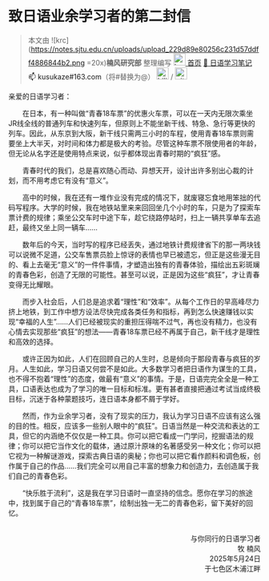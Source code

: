 # 致日语业余学习者的第二封信

> 本文由 ![krc](https://notes.sjtu.edu.cn/uploads/upload_229d89e80256c231d57ddff4886844b2.png =20x)**楠风研究部** 整理编写
<a href="https://notes.sjtu.edu.cn/s/79qiYbtis"><img src="https://notes.sjtu.edu.cn/uploads/upload_229d89e80256c231d57ddff4886844b2.png" alt="krc" width="24"/> 首页</a>
[:memo: 日语学习笔记](https://notes.sjtu.edu.cn/s/hCLBAZd-P)
<a>:mailbox: kusukaze#163.com</a>（将#替换为@）
<a href="https://space.bilibili.com/3546632117291336"><img src="https://notes.sjtu.edu.cn/uploads/upload_652ed90d15c35fe87c7f0b2f2c17f455.png" alt="bilibili" width="24"/></a> / <a href="https://github.com/kusukaze"><img src="https://notes.sjtu.edu.cn/uploads/upload_475adc9228700716bfb367616dfa5a61.png" alt="github" width="24"/></a>


亲爱的日语学习者：

&emsp;&emsp;在日本，有一种叫做“青春18车票”的优惠火车票，可以在一天内无限次乘坐JR线全线的普通列车和快速列车，但原则上不能坐新干线、特急、急行等更快的列车。因此，从东京到大阪，新干线只需两三小时的车程，使用青春18车票则需要坐上大半天，对时间和体力都是极大的考验。尽管这种车票不限使用者的年龄，但无论从名字还是使用特点来说，似乎都体现出青春时期的“疯狂”感。

&emsp;&emsp;青春时代的我们，总是喜欢随心而动、异想天开，设计出许多别出心裁的计划，而不用考虑它有没有“意义”。

&emsp;&emsp;高中的时候，我在还有一堆作业没有完成的情况下，就废寝忘食地用笨拙的代码写程序。大学的时候，我在地铁站里来来回回坐几个小时的车，只是为了探索车票计费的规律；乘坐公交车时中途下车，趁它绕路停站时，扫上一辆共享单车去追赶，最终又坐上同一辆车……

&emsp;&emsp;数年后的今天，当时写的程序已经丢失，通过地铁计费规律省下的那一两块钱可以说微不足道，公交车售票员脸上惊讶的表情也早已被遗忘，但正是这些漫无目的、看上去毫无“意义”的一件件事情，才塑造出独有的青春体验，描绘出五彩斑斓的青春色彩，创造了无限的可能性。甚至可以说，正是因为这些“疯狂”，才让青春变得无比耀眼。

&emsp;&emsp;而步入社会后，人们总是追求着“理性”和“效率”。从每个工作日的早高峰尽力挤上地铁，到工作中想方设法尽快完成各类任务和指标，再到怎么快速赚钱以实现“幸福的人生”……人们已经被现实的重担压得喘不过气，再也没有精力，也没有心情去实现那些“疯狂”的想法——青春18车票已经不再属于自己，新干线才是理性和高效的选择。

&emsp;&emsp;或许正因为如此，人们在回顾自己的人生时，总是倾向于那段青春与疯狂的岁月。人生如此，学习日语又何尝不是如此。大多数学习者把日语作为谋生的工具，也不得不抱着“理性”的态度，做最有“意义”的事情。于是，日语完完全全是一种工具，口语表达也成为了学习的唯一目标和标准。更有甚者直接把通过考试当成终极目标，沉迷于各种蒙题技巧，连日语本身都不屑于学好。

&emsp;&emsp;然而，作为业余学习者，没有了现实的压力，我认为学习日语不应该有这么强的目的性。相反，应该多一些别人眼中的“疯狂”。日语当然是一种交流和表达的工具，但它的内涵绝不仅仅是一种工具。你可以把它看成一门学问，挖掘语法的规律；你可以把它当作文化的载体，通过原汁原味的名著感受另一种文化；你可以把它视为一种解谜游戏，探索古典日语的奥秘；你也可以把它看作颜料和调色板，创作属于自己的作品……我们完全可以用自己丰富的想象力和创造力，去创造属于我们自己的青春色彩。

&emsp;&emsp;“快乐胜于流利”，这是我在学习日语时一直坚持的信念。愿你在学习的旅途中，找到属于自己的“青春18车票”，绘制出独一无二的青春色彩，留下美好的回忆。

<div style="text-align: right;"><br>与你同行的日语学习者<br>牧 楠风<br>2025年5月24日<br>于七色区木浦江畔<br></div>